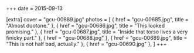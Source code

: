 +++
date = 2015-09-13

[extra]
cover = "gcu-00689.jpg"
photos = [
{ href = "gcu-00685.jpg", title = "Almost duotone." },
{ href = "gcu-00686.jpg", title = "This looked promising." },
{ href = "gcu-00687.jpg", title = "Inside that torso lives a very finicky part." },
{ href = "gcu-00688.jpg" },
{ href = "gcu-00689.jpg", title = "This is not half bad, actually." },
{ href = "gcu-00690.jpg" },
]
+++